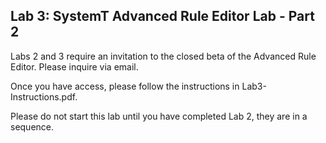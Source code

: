 ## Lab 3: SystemT Advanced Rule Editor Lab - Part 2

Labs 2 and 3 require an invitation to the closed beta of the Advanced Rule Editor. Please inquire via email.

Once you have access, please follow the instructions in Lab3-Instructions.pdf. 

Please do not start this lab until you have completed Lab 2, they are in a sequence.
